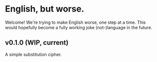 # English, but worse.
Welcome! We're trying to make English worse, one step at a time. This would hopefully become a fully working joke (not-)language in the future.

## v0.1.0 (WIP, current)
A simple substitution cipher.

